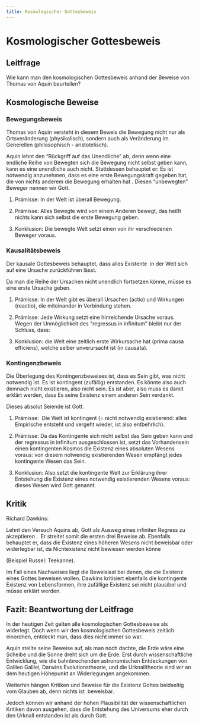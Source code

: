 ```yaml
---
title: Kosmologischer Gottesbeweis
---
```

# Kosmologischer Gottesbeweis
## Leitfrage

Wie kann man den kosmologischen Gottesbeweis anhand der Beweise von Thomas von Aquin beurteilen?

## Kosmologische Beweise

### Bewegungsbeweis

Thomas von Aquin versteht in diesem Beweis die Bewegung nicht nur als Ortsveränderung (physikalisch), sondern auch als Veränderung im Generellen (philosophisch - aristotelisch).

Aquin lehnt den “Rückgriff auf das Unendliche” ab, denn wenn eine endliche Reihe von Bewegten sich die Bewegung nicht selbst geben kann, kann es eine unendliche auch nicht. Stattdessen behauptet er: Es ist notwendig anzunehmen, dass es eine erste Bewegungskraft gegeben hat, die von nichts anderem die Bewegung erhalten hat . Diesen “unbewegten” Beweger nennen wir Gott.

1. Prämisse: In der Welt ist überall Bewegung.
    
2. Prämisse: Alles Bewegte wird von einem Anderen bewegt, das heißt nichts kann sich selbst die erste Bewegung geben.
	
3. Konklusion: Die bewegte Welt setzt einen von ihr verschiedenen Beweger voraus.

### Kausalitätsbeweis

Der kausale Gottesbeweis behauptet, dass alles Existente  in der Welt sich auf eine Ursache zurückführen lässt.

Da man die Reihe der Ursachen nicht unendlich fortsetzen könne, müsse es eine erste Ursache geben.

  

1. Prämisse: In der Welt gibt es überall Ursachen (actio) und Wirkungen (reactio), die miteinander in Verbindung stehen.
    
2. Prämisse: Jede Wirkung setzt eine hinreichende Ursache voraus. Wegen der Unmöglichkeit des "regressus in infinitum” bleibt nur der Schluss, dass:
    
3. Konklusion: die Welt eine zeitlich erste Wirkursache hat (prima causa efficiens), welche selber unverursacht ist (in causata).

  

### Kontingenzbeweis

Die Überlegung des Kontingenzbeweises ist, dass es Sein gibt, was nicht notwendig ist. Es ist kontingent (zufällig) entstanden. Es könnte also auch demnach nicht existieren, also nicht sein. Es ist aber, also muss es damit erklärt werden, dass Es seine Existenz einem anderen Sein verdankt.

Dieses absolut Seiende ist Gott.

  

1. Prämisse:  Die Welt ist kontingent (= nicht notwendig existierend: alles Empirische entsteht und vergeht wieder, ist also entbehrlich).
    
2. Prämisse: Da das Kontingente sich nicht selbst das Sein geben kann und der regressus in infinitum ausgeschlossen ist, setzt das Vorhandensein einen kontingenten Kosmos die Existenz eines absoluten Wesens voraus: von diesem notwendig existierenden Wesen empfängt jedes kontingente Wesen das Sein.
    
3. Konklusion: Also setzt die kontingente Welt zur Erklärung ihrer Entstehung die Existenz eines notwendig existierenden Wesens voraus: dieses Wesen wird Gott genannt.

  

## Kritik

Richard Dawkins:

Lehnt den Versuch Aquins ab, Gott als Ausweg eines infiniten Regress zu akzeptieren .  Er streitet somit die ersten drei Beweise ab. Ebenfalls behauptet er, dass die Existenz eines höheren Wesens nicht beweisbar oder widerlegbar ist, da Nichtexistenz nicht bewiesen werden könne

(Beispiel Russel: Teekanne).

Im Fall eines Nachweises liegt die Beweislast bei denen, die die Existenz eines Gottes beweisen wollen. Dawkins kritisiert ebenfalls die kontingente Existenz von Lebensformen, ihre zufällige Existenz sei nicht plausibel und müsse erklärt werden.

## Fazit: Beantwortung der Leitfrage

In der heutigen Zeit gelten alle kosmologischen Gottesbeweise als widerlegt. Doch wenn wir den kosmologischen Gottesbeweis zeitlich einordnen, entdeckt man, dass dies nicht immer so war.

Aquin stellte seine Beweise auf, als man noch dachte, die Erde wäre eine Scheibe und die Sonne dreht sich um die Erde. Erst durch wissenschaftliche Entwicklung, wie die bahnbrechenden astronomischen Entdeckungen von Galileo Galilei, Darwins Evolutionstheorie, und die Urknalltheorie sind wir an dem heutigen Höhepunkt an Widerlegungen angekommen. 

Weiterhin hängen Kritiken und Beweise für die Existenz Gottes beidseitig vom Glauben ab, denn nichts ist  beweisbar. 

Jedoch können wir anhand der hohen Plausibilität der wissenschaftlichen Kritiken davon ausgehen, dass die Entstehung des Universums eher durch den Urknall entstanden ist als durch Gott.